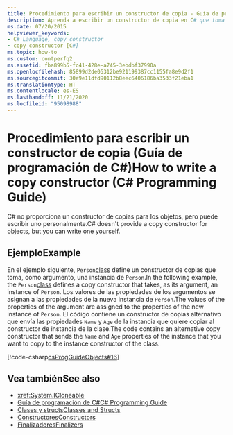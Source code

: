 ```yaml
---
title: Procedimiento para escribir un constructor de copia - Guía de programación de C#
description: Aprenda a escribir un constructor de copia en C# que toma una instancia de clase y devuelve una nueva instancia con los valores de la entrada.
ms.date: 07/20/2015
helpviewer_keywords:
- C# Language, copy constructor
- copy constructor [C#]
ms.topic: how-to
ms.custom: contperfq2
ms.assetid: fba899b5-fc41-428e-a745-3ebdbf37990a
ms.openlocfilehash: 85899d2de05312be921199387cc1155fa8e9d2f1
ms.sourcegitcommit: 30e9e11dfd90112b8eec6406186ba3533f21eba1
ms.translationtype: HT
ms.contentlocale: es-ES
ms.lasthandoff: 11/21/2020
ms.locfileid: "95098988"
---
```

# <a name="how-to-write-a-copy-constructor-c-programming-guide"></a><span data-ttu-id="0ba37-103">Procedimiento para escribir un constructor de copia (Guía de programación de C#)</span><span class="sxs-lookup"><span data-stu-id="0ba37-103">How to write a copy constructor (C# Programming Guide)</span></span>

<span data-ttu-id="0ba37-104">C# no proporciona un constructor de copias para los objetos, pero puede escribir uno personalmente.</span><span class="sxs-lookup"><span data-stu-id="0ba37-104">C# doesn't provide a copy constructor for objects, but you can write one yourself.</span></span>  
  
## <a name="example"></a><span data-ttu-id="0ba37-105">Ejemplo</span><span class="sxs-lookup"><span data-stu-id="0ba37-105">Example</span></span>  

 <span data-ttu-id="0ba37-106">En el ejemplo siguiente, `Person`[class](../../language-reference/keywords/class.md) define un constructor de copias que toma, como argumento, una instancia de `Person`.</span><span class="sxs-lookup"><span data-stu-id="0ba37-106">In the following example, the `Person`[class](../../language-reference/keywords/class.md) defines a copy constructor that takes, as its argument, an instance of `Person`.</span></span> <span data-ttu-id="0ba37-107">Los valores de las propiedades de los argumentos se asignan a las propiedades de la nueva instancia de `Person`.</span><span class="sxs-lookup"><span data-stu-id="0ba37-107">The values of the properties of the argument are assigned to the properties of the new instance of `Person`.</span></span> <span data-ttu-id="0ba37-108">El código contiene un constructor de copias alternativo que envía las propiedades `Name` y `Age` de la instancia que quiere copiar al constructor de instancia de la clase.</span><span class="sxs-lookup"><span data-stu-id="0ba37-108">The code contains an alternative copy constructor that sends the `Name` and `Age` properties of the instance that you want to copy to the instance constructor of the class.</span></span>  
  
 [!code-csharp[csProgGuideObjects#16](~/samples/snippets/csharp/VS_Snippets_VBCSharp/csProgGuideObjects/CS/Objects.cs#16)]  
  
## <a name="see-also"></a><span data-ttu-id="0ba37-109">Vea también</span><span class="sxs-lookup"><span data-stu-id="0ba37-109">See also</span></span>

- <xref:System.ICloneable>
- [<span data-ttu-id="0ba37-110">Guía de programación de C#</span><span class="sxs-lookup"><span data-stu-id="0ba37-110">C# Programming Guide</span></span>](../index.md)
- [<span data-ttu-id="0ba37-111">Clases y structs</span><span class="sxs-lookup"><span data-stu-id="0ba37-111">Classes and Structs</span></span>](./index.md)
- [<span data-ttu-id="0ba37-112">Constructores</span><span class="sxs-lookup"><span data-stu-id="0ba37-112">Constructors</span></span>](./constructors.md)
- [<span data-ttu-id="0ba37-113">Finalizadores</span><span class="sxs-lookup"><span data-stu-id="0ba37-113">Finalizers</span></span>](./destructors.md)

